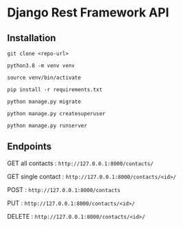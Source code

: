 # Django Rest Framework API


## Installation

`git clone <repo-url>`

`python3.8 -m venv venv`

`source venv/bin/activate`

`pip install -r requirements.txt`

`python manage.py migrate`

`python manage.py createsuperuser`

`python manage.py runserver`

## Endpoints

GET all contacts : `http://127.0.0.1:8000/contacts/`

GET single contact : `http://127.0.0.1:8000/contacts/<id>/`

POST : `http://127.0.0.1:8000/contacts`

PUT : `http://127.0.0.1:8000/contacts/<id>/`

DELETE : `http://127.0.0.1:8000/contacts/<id>/`



